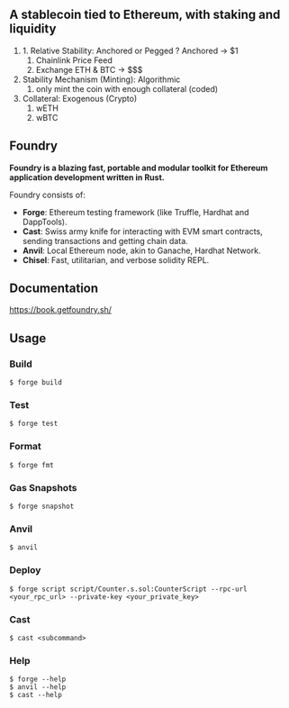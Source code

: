 ## A stablecoin tied to Ethereum, with staking and liquidity

<ol>
<li>1. Relative Stability: Anchored or Pegged ? Anchored -> $1
<ol>
<li>Chainlink Price Feed</li>
<li>Exchange ETH & BTC -> $$$</li>
</ol>
</li>
<li>Stability Mechanism (Minting): Algorithmic
<ol>
<li>only mint the coin with enough collateral (coded)</li>
</ol>
</li>
<li>Collateral: Exogenous (Crypto)
<ol>
<li>wETH</li>
<li>wBTC</li>
</ol>
</li>
</ol>

## Foundry

**Foundry is a blazing fast, portable and modular toolkit for Ethereum application development written in Rust.**

Foundry consists of:

- **Forge**: Ethereum testing framework (like Truffle, Hardhat and DappTools).
- **Cast**: Swiss army knife for interacting with EVM smart contracts, sending transactions and getting chain data.
- **Anvil**: Local Ethereum node, akin to Ganache, Hardhat Network.
- **Chisel**: Fast, utilitarian, and verbose solidity REPL.

## Documentation

https://book.getfoundry.sh/

## Usage

### Build

```shell
$ forge build
```

### Test

```shell
$ forge test
```

### Format

```shell
$ forge fmt
```

### Gas Snapshots

```shell
$ forge snapshot
```

### Anvil

```shell
$ anvil
```

### Deploy

```shell
$ forge script script/Counter.s.sol:CounterScript --rpc-url <your_rpc_url> --private-key <your_private_key>
```

### Cast

```shell
$ cast <subcommand>
```

### Help

```shell
$ forge --help
$ anvil --help
$ cast --help
```
